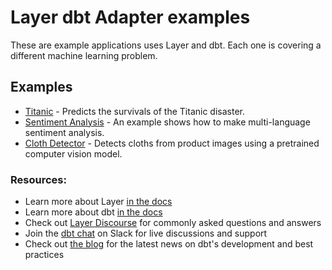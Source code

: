 # Layer dbt Adapter examples

These are example applications uses Layer and dbt. Each one is covering a different machine learning problem.

## Examples

* [Titanic](./titanic) - Predicts the survivals of the Titanic disaster.
* [Sentiment Analysis](./sentiment_analysis) - An example shows how to make multi-language sentiment analysis.
* [Cloth Detector](./cloth_detector) - Detects cloths from product images using a pretrained computer vision model.

### Resources:
- Learn more about Layer [in the docs](https://docs.app.layer.ai/docs/)
- Learn more about dbt [in the docs](https://docs.getdbt.com/docs/introduction)
- Check out [Layer Discourse](https://discourse.layer.ai/) for commonly asked questions and answers
- Join the [dbt chat](https://community.getdbt.com/) on Slack for live discussions and support
- Check out [the blog](https://blog.getdbt.com/) for the latest news on dbt's development and best practices
